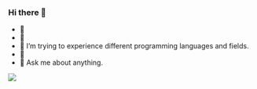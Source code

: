 ### Hi there 👋


- 🔭 
- 🌱 
- 👯 I’m trying to experience different programming languages and fields.
- 🤔 
- 💬 Ask me about anything.


<img src="https://github-readme-stats.vercel.app/api?username=kececihasan&&show_icons=true&title_color=0098CE&icon_color=0098CE&text_color=000000&bg_color=FFFFFF">
